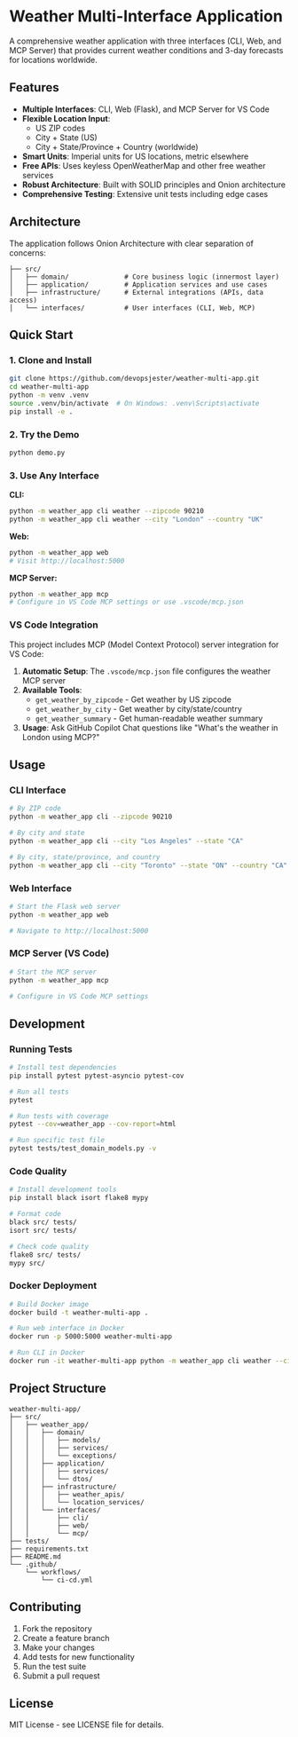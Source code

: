 # Weather Multi-Interface Application

A comprehensive weather application with three interfaces (CLI, Web, and MCP Server) that provides current weather conditions and 3-day forecasts for locations worldwide.

## Features

- **Multiple Interfaces**: CLI, Web (Flask), and MCP Server for VS Code
- **Flexible Location Input**: 
  - US ZIP codes
  - City + State (US)
  - City + State/Province + Country (worldwide)
- **Smart Units**: Imperial units for US locations, metric elsewhere
- **Free APIs**: Uses keyless OpenWeatherMap and other free weather services
- **Robust Architecture**: Built with SOLID principles and Onion architecture
- **Comprehensive Testing**: Extensive unit tests including edge cases

## Architecture

The application follows Onion Architecture with clear separation of concerns:

```
├── src/
│   ├── domain/              # Core business logic (innermost layer)
│   ├── application/         # Application services and use cases
│   ├── infrastructure/      # External integrations (APIs, data access)
│   └── interfaces/          # User interfaces (CLI, Web, MCP)
```

## Quick Start

### 1. Clone and Install
```bash
git clone https://github.com/devopsjester/weather-multi-app.git
cd weather-multi-app
python -m venv .venv
source .venv/bin/activate  # On Windows: .venv\Scripts\activate
pip install -e .
```

### 2. Try the Demo
```bash
python demo.py
```

### 3. Use Any Interface

**CLI:**
```bash
python -m weather_app cli weather --zipcode 90210
python -m weather_app cli weather --city "London" --country "UK"
```

**Web:**
```bash
python -m weather_app web
# Visit http://localhost:5000
```

**MCP Server:**
```bash
python -m weather_app mcp
# Configure in VS Code MCP settings or use .vscode/mcp.json
```

### VS Code Integration

This project includes MCP (Model Context Protocol) server integration for VS Code:

1. **Automatic Setup**: The `.vscode/mcp.json` file configures the weather MCP server
2. **Available Tools**:
   - `get_weather_by_zipcode` - Get weather by US zipcode
   - `get_weather_by_city` - Get weather by city/state/country  
   - `get_weather_summary` - Get human-readable weather summary
3. **Usage**: Ask GitHub Copilot Chat questions like "What's the weather in London using MCP?"

## Usage

### CLI Interface
```bash
# By ZIP code
python -m weather_app cli --zipcode 90210

# By city and state
python -m weather_app cli --city "Los Angeles" --state "CA"

# By city, state/province, and country
python -m weather_app cli --city "Toronto" --state "ON" --country "CA"
```

### Web Interface
```bash
# Start the Flask web server
python -m weather_app web

# Navigate to http://localhost:5000
```

### MCP Server (VS Code)
```bash
# Start the MCP server
python -m weather_app mcp

# Configure in VS Code MCP settings
```

## Development

### Running Tests
```bash
# Install test dependencies
pip install pytest pytest-asyncio pytest-cov

# Run all tests
pytest

# Run tests with coverage
pytest --cov=weather_app --cov-report=html

# Run specific test file
pytest tests/test_domain_models.py -v
```

### Code Quality
```bash
# Install development tools
pip install black isort flake8 mypy

# Format code
black src/ tests/
isort src/ tests/

# Check code quality
flake8 src/ tests/
mypy src/
```

### Docker Deployment
```bash
# Build Docker image
docker build -t weather-multi-app .

# Run web interface in Docker
docker run -p 5000:5000 weather-multi-app

# Run CLI in Docker
docker run -it weather-multi-app python -m weather_app cli weather --city "London" --country "UK"
```

## Project Structure

```
weather-multi-app/
├── src/
│   ├── weather_app/
│   │   ├── domain/
│   │   │   ├── models/
│   │   │   ├── services/
│   │   │   └── exceptions/
│   │   ├── application/
│   │   │   ├── services/
│   │   │   └── dtos/
│   │   ├── infrastructure/
│   │   │   ├── weather_apis/
│   │   │   └── location_services/
│   │   └── interfaces/
│   │       ├── cli/
│   │       ├── web/
│   │       └── mcp/
├── tests/
├── requirements.txt
├── README.md
└── .github/
    └── workflows/
        └── ci-cd.yml
```

## Contributing

1. Fork the repository
2. Create a feature branch
3. Make your changes
4. Add tests for new functionality
5. Run the test suite
6. Submit a pull request

## License

MIT License - see LICENSE file for details.
